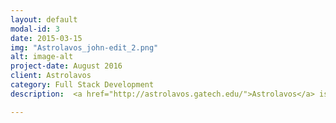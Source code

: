 ```yaml
---
layout: default
modal-id: 3
date: 2015-03-15
img: "Astrolavos_john-edit_2.png"
alt: image-alt
project-date: August 2016
client: Astrolavos
category: Full Stack Development
description:  <a href="http://astrolavos.gatech.edu/">Astrolavos</a> is a Georgia Tech based group which focuses on Cyber Security research. Previously I worked for this lab and fulfilled various development projects, including build the Astrolavos web site, develop a log managing system which handles logs across various running projects, and an interface which tracks github usage and ranks members of the lab.

---
```

